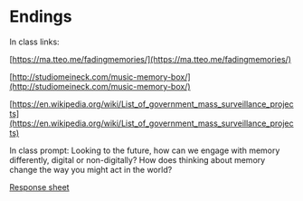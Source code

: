 # Endings

In class links:

[https://ma.tteo.me/fadingmemories/](https://ma.tteo.me/fadingmemories/)

[http://studiomeineck.com/music-memory-box/](http://studiomeineck.com/music-memory-box/)

[https://en.wikipedia.org/wiki/List_of_government_mass_surveillance_projects](https://en.wikipedia.org/wiki/List_of_government_mass_surveillance_projects)

In class prompt: Looking to the future, how can we engage with memory differently, digital or non-digitally? How does thinking about memory change the way you might act in the world?

[Response sheet](https://github.com/allenjromano/techmem2019/raw/master/response_sheets/techmem_response.pdf)


